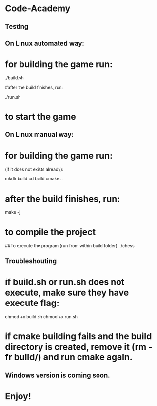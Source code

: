 # Code-Academy

## Testing 

## On Linux automated way:
# for building the game run:

./build.sh

#after the build finishes, run:

./run.sh

# to start the game


## On Linux manual way:
# for building the game run:

(if it does not exists already):

mkdir build 
cd build
cmake ..

# after the build finishes, run:

make -j

# to compile the project

##To execute the program (run from within build folder):
./chess 

## Troubleshouting
# if build.sh or run.sh does not execute, make sure they have execute flag:
chmod +x build.sh
chmod +x run.sh

# if cmake building fails and the build directory is created, remove it (rm -fr build/) and run cmake again.

## Windows version is coming soon.

# Enjoy!
